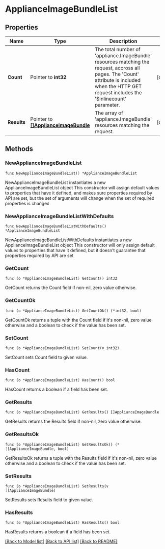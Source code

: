# ApplianceImageBundleList

## Properties

Name | Type | Description | Notes
------------ | ------------- | ------------- | -------------
**Count** | Pointer to **int32** | The total number of &#39;appliance.ImageBundle&#39; resources matching the request, accross all pages. The &#39;Count&#39; attribute is included when the HTTP GET request includes the &#39;$inlinecount&#39; parameter. | [optional] 
**Results** | Pointer to [**[]ApplianceImageBundle**](appliance.ImageBundle.md) | The array of &#39;appliance.ImageBundle&#39; resources matching the request. | [optional] 

## Methods

### NewApplianceImageBundleList

`func NewApplianceImageBundleList() *ApplianceImageBundleList`

NewApplianceImageBundleList instantiates a new ApplianceImageBundleList object
This constructor will assign default values to properties that have it defined,
and makes sure properties required by API are set, but the set of arguments
will change when the set of required properties is changed

### NewApplianceImageBundleListWithDefaults

`func NewApplianceImageBundleListWithDefaults() *ApplianceImageBundleList`

NewApplianceImageBundleListWithDefaults instantiates a new ApplianceImageBundleList object
This constructor will only assign default values to properties that have it defined,
but it doesn't guarantee that properties required by API are set

### GetCount

`func (o *ApplianceImageBundleList) GetCount() int32`

GetCount returns the Count field if non-nil, zero value otherwise.

### GetCountOk

`func (o *ApplianceImageBundleList) GetCountOk() (*int32, bool)`

GetCountOk returns a tuple with the Count field if it's non-nil, zero value otherwise
and a boolean to check if the value has been set.

### SetCount

`func (o *ApplianceImageBundleList) SetCount(v int32)`

SetCount sets Count field to given value.

### HasCount

`func (o *ApplianceImageBundleList) HasCount() bool`

HasCount returns a boolean if a field has been set.

### GetResults

`func (o *ApplianceImageBundleList) GetResults() []ApplianceImageBundle`

GetResults returns the Results field if non-nil, zero value otherwise.

### GetResultsOk

`func (o *ApplianceImageBundleList) GetResultsOk() (*[]ApplianceImageBundle, bool)`

GetResultsOk returns a tuple with the Results field if it's non-nil, zero value otherwise
and a boolean to check if the value has been set.

### SetResults

`func (o *ApplianceImageBundleList) SetResults(v []ApplianceImageBundle)`

SetResults sets Results field to given value.

### HasResults

`func (o *ApplianceImageBundleList) HasResults() bool`

HasResults returns a boolean if a field has been set.


[[Back to Model list]](../README.md#documentation-for-models) [[Back to API list]](../README.md#documentation-for-api-endpoints) [[Back to README]](../README.md)


